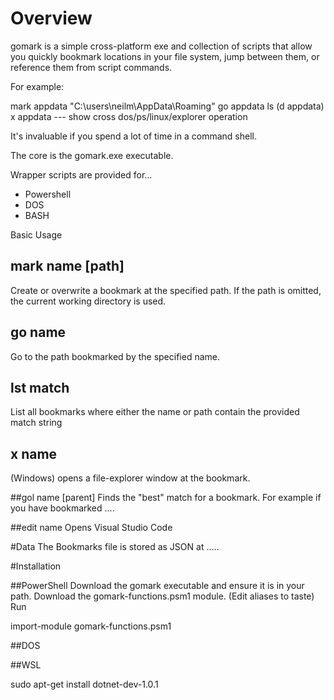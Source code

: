 # Overview
gomark is a simple cross-platform exe and collection of scripts that allow you quickly bookmark locations in your file system, jump between them, or reference them from script commands.

For example:

mark appdata "C:\users\neilm\AppData\Roaming"
go appdata
ls (d appdata)
x appdata
--- show cross dos/ps/linux/explorer operation

It's invaluable if you spend a lot of time in a command shell.

The core is the gomark.exe executable.

Wrapper scripts are provided for...
- Powershell
- DOS 
- BASH

Basic Usage

## mark name [path] 
Create or overwrite a bookmark at the specified path.  If the path is omitted, the current working directory is used.

## go name 
Go to the path bookmarked by the specified name.

## lst match
List all bookmarks where either the name or path contain the provided match string

## x name
(Windows) opens a file-explorer window at the bookmark.

##gol name [parent]
Finds the "best" match for a bookmark. For example if you have bookmarked ....

##edit name
Opens Visual Studio Code


#Data
The Bookmarks file is stored as JSON at .....


#Installation

##PowerShell
Download the gomark executable and ensure it is in your path.
Download the gomark-functions.psm1 module.  (Edit aliases to taste)
Run 
 
 import-module gomark-functions.psm1 

##DOS

##WSL

sudo apt-get install dotnet-dev-1.0.1





















